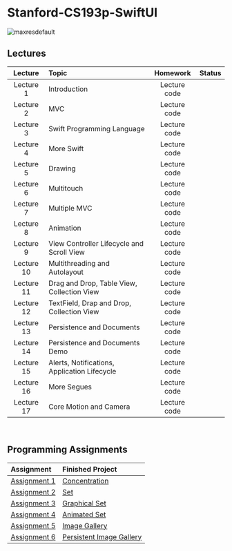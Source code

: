 # Stanford-CS193p-SwiftUI
![maxresdefault](https://user-images.githubusercontent.com/87092187/236336253-b839739e-2d1c-42ba-bbc4-3583af70cff4.jpg)

## Lectures
| Lecture     | Topic                                                 | Homework          | Status   |
| :----:      | :---                                                  | :----:            | :----:   |
| Lecture 1   | Introduction                                          | Lecture code      |        |
| Lecture 2   | MVC                                                   | Lecture code      |        |
| Lecture 3   | Swift Programming Language                            | Lecture code      |        |
| Lecture 4   | More Swift                                            | Lecture code      |        |
| Lecture 5   | Drawing                                               | Lecture code      |        |
| Lecture 6   | Multitouch                                            | Lecture code      |        |
| Lecture 7   | Multiple MVC                                          | Lecture code      |        |
| Lecture 8   | Animation                                             | Lecture code      |        |                     
| Lecture 9   | View Controller Lifecycle and Scroll View             | Lecture code      |        |
| Lecture 10  | Multithreading and Autolayout                         | Lecture code      |        |
| Lecture 11  | Drag and Drop, Table View, Collection View            | Lecture code      |        |
| Lecture 12  | TextField, Drap and Drop, Collection View             | Lecture code      |        |
| Lecture 13  | Persistence and Documents                             | Lecture code      |        |
| Lecture 14  | Persistence and Documents Demo                        | Lecture code      |        |
| Lecture 15  | Alerts, Notifications, Application Lifecycle          | Lecture code      |        |
| Lecture 16  | More Segues                                           | Lecture code      |        |
| Lecture 17  | Core Motion and Camera                                | Lecture code      |        |
<br>

## Programming Assignments
| Assignment                    | Finished Project       |                                                                                                      
| :----                         | :----                  |                                                                                                       
| [Assignment 1]()              | [Concentration]()      |       
| [Assignment 2]()              | [Set]()                |       
| [Assignment 3]()              | [Graphical Set]()      |        
| [Assignment 4]()              | [Animated Set]()       |        
| [Assignment 5]()              | [Image Gallery]()      |       
| [Assignment 6]()              | [Persistent Image Gallery]()  |
